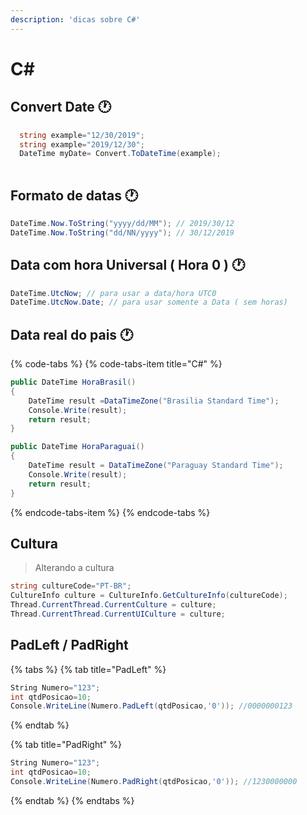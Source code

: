 ```yaml
---
description: 'dicas sobre C#'
---
```


# C\#

## Convert Date 🕐 

```csharp
  string example="12/30/2019";
  string example="2019/12/30";
  DateTime myDate= Convert.ToDateTime(example);
  
```

## Formato de datas 🕐 

```csharp
DateTime.Now.ToString("yyyy/dd/MM"); // 2019/30/12
DateTime.Now.ToString("dd/NN/yyyy"); // 30/12/2019
```

## Data com hora Universal \( Hora 0 \) 🕐 

```csharp
DateTime.UtcNow; // para usar a data/hora UTC0
DateTime.UtcNow.Date; // para usar somente a Data ( sem horas)
```

## Data real do pais 🕐  

{% code-tabs %}
{% code-tabs-item title="C\#" %}
```csharp
public DateTime HoraBrasil()
{
    DateTime result =DataTimeZone("Brasilia Standard Time");
    Console.Write(result);
    return result;
}

public DateTime HoraParaguai()
{
    DateTime result = DataTimeZone("Paraguay Standard Time");
    Console.Write(result);
    return result;
}
```
{% endcode-tabs-item %}
{% endcode-tabs %}

## Cultura  

> Alterando a cultura

```csharp
string cultureCode="PT-BR";
CultureInfo culture = CultureInfo.GetCultureInfo(cultureCode);
Thread.CurrentThread.CurrentCulture = culture;
Thread.CurrentThread.CurrentUICulture = culture;
```

## PadLeft / PadRight

{% tabs %}
{% tab title="PadLeft" %}
```csharp
String Numero="123";
int qtdPosicao=10;
Console.WriteLine(Numero.PadLeft(qtdPosicao,'0')); //0000000123
```
{% endtab %}

{% tab title="PadRight" %}
```csharp
String Numero="123";
int qtdPosicao=10;
Console.WriteLine(Numero.PadRight(qtdPosicao,'0')); //1230000000
```
{% endtab %}
{% endtabs %}

